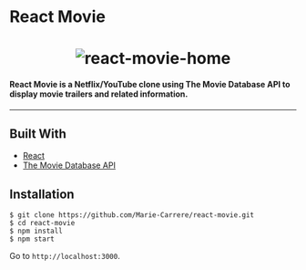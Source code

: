 # React Movie

<h1 align="center">
  <img src="public/images/react-movie-home.png" style="max-width:100%" alt="react-movie-home" />
</h1>

 #### React Movie is a Netflix/YouTube clone using The Movie Database API to display movie trailers and related information.

---

## Built With
* [React](https://reactjs.org/)
* [The Movie Database API](https://api.themoviedb.org)


## Installation

```
$ git clone https://github.com/Marie-Carrere/react-movie.git
$ cd react-movie
$ npm install
$ npm start
```

Go to `http://localhost:3000`.